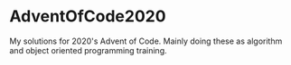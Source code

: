 # AdventOfCode2020
My solutions for 2020's Advent of Code. Mainly doing these as algorithm and object oriented programming training.
